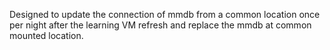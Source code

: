 Designed to update the connection of mmdb from a common location once
per night after the learning VM refresh and replace the mmdb at common
mounted location.
